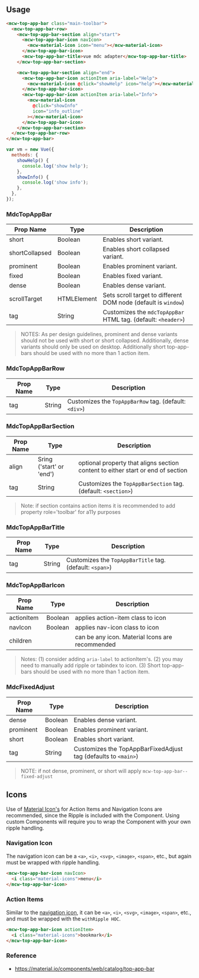 ## Usage

```html
<mcw-top-app-bar class="main-toolbar">
  <mcw-top-app-bar-row>
    <mcw-top-app-bar-section align="start">
      <mcw-top-app-bar-icon navIcon>
        <mcw-material-icon icon="menu"></mcw-material-icon>
      </mcw-top-app-bar-icon>
      <mcw-top-app-bar-title>vue mdc adapter</mcw-top-app-bar-title>
    </mcw-top-app-bar-section>

    <mcw-top-app-bar-section align="end">
      <mcw-top-app-bar-icon actionItem aria-label="Help">
        <mcw-material-icon @click="showHelp" icon="help"></mcw-material-icon>
      </mcw-top-app-bar-icon>
      <mcw-top-app-bar-icon actionItem aria-label="Info">
        <mcw-material-icon
          @click="showInfo"
          icon="info_outline"
        ></mcw-material-icon>
      </mcw-top-app-bar-icon>
    </mcw-top-app-bar-section>
  </mcw-top-app-bar-row>
</mcw-top-app-bar>
```

```javascript
var vm = new Vue({
  methods: {
    showHelp() {
      console.log('show help');
    },
    showInfo() {
      console.log('show info');
    },
  },
});
```

### MdcTopAppBar

| Prop Name      | Type        | Description                                                    |
| -------------- | ----------- | -------------------------------------------------------------- |
| short          | Boolean     | Enables short variant.                                         |
| shortCollapsed | Boolean     | Enables short collapsed variant.                               |
| prominent      | Boolean     | Enables prominent variant.                                     |
| fixed          | Boolean     | Enables fixed variant.                                         |
| dense          | Boolean     | Enables dense variant.                                         |
| scrollTarget   | HTMLElement | Sets scroll target to different DOM node (default is `window`) |
| tag            | String      | Customizes the `mdcTopAppBar` HTML tag. (default: `<header>`)  |

> NOTES: As per design guidelines, prominent and dense variants should not be used with short or short collapsed. Additionally, dense variants should only be used on desktop. Additionally short top-app-bars should be used with no more than 1 action item.

### MdcTopAppBarRow

| Prop Name | Type   | Description                                           |
| --------- | ------ | ----------------------------------------------------- |
| tag       | String | Customizes the `TopAppBarRow` tag. (default: `<div>`) |

### MdcTopAppBarSection

| Prop Name | Type                     | Description                                                                     |
| --------- | ------------------------ | ------------------------------------------------------------------------------- |
| align     | Sring ('start' or 'end') | optional property that aligns section content to either start or end of section |
| tag       | String                   | Customizes the `TopAppBarSection` tag. (default: `<section>`)                   |

> Note: if section contains action items it is recommended to add property role='toolbar' for a11y purposes

### MdcTopAppBarTitle

| Prop Name | Type   | Description                                              |
| --------- | ------ | -------------------------------------------------------- |
| tag       | String | Customizes the `TopAppBarTitle` tag. (default: `<span>`) |

### MdcTopAppBarIcon

| Prop Name  | Type    | Description                                     |
| ---------- | ------- | ----------------------------------------------- |
| actionItem | Boolean | applies action-item class to icon               |
| navIcon    | Boolean | applies nav-icon class to icon                  |
| children   |         | can be any icon. Material Icons are recommended |

> Notes: (1) consider adding `aria-label` to actionItem's. (2) you may need to manually add ripple or tabindex to icon. (3) Short top-app-bars should be used with no more than 1 action item.

### MdcFixedAdjust

| Prop Name | Type    | Description                                                    |
| --------- | ------- | -------------------------------------------------------------- |
| dense     | Boolean | Enables dense variant.                                         |
| prominent | Boolean | Enables prominent variant.                                     |
| short     | Boolean | Enables short variant.                                         |
| tag       | String  | Customizes the TopAppBarFixedAdjust tag (defaults to `<main>`) |

> NOTE: if not dense, prominent, or short will apply `mcw-top-app-bar--fixed-adjust`

## Icons

Use of [Material Icon's](../material-icon/README.md) for Action Items and Navigation Icons are recommended, since the Ripple is included with the Component. Using custom Components will require you to wrap the Component with your own ripple handling.

### Navigation Icon

The navigation icon can be a `<a>`, `<i>`, `<svg>`, `<image>`, `<span>`, etc., but again must be wrapped with ripple handling.

```html
<mcw-top-app-bar-icon navIcon>
  <i class="material-icons">menu</i>
</mcw-top-app-bar-icon>
```

### Action Items

Similar to the [navigation icon](#navigation-icon), it can be `<a>`, `<i>`, `<svg>`, `<image>`, `<span>`, etc., and must be wrapped with the `withRipple HOC`.

```html
<mcw-top-app-bar-icon actionItem>
  <i class="material-icons">bookmark</i>
</mcw-top-app-bar-icon>
```

### Reference

- <https://material.io/components/web/catalog/top-app-bar>
